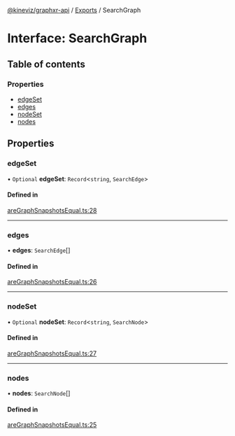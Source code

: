 [@kineviz/graphxr-api](../README.md) / [Exports](../modules.md) / SearchGraph

# Interface: SearchGraph

## Table of contents

### Properties

- [edgeSet](SearchGraph.md#edgeset)
- [edges](SearchGraph.md#edges)
- [nodeSet](SearchGraph.md#nodeset)
- [nodes](SearchGraph.md#nodes)

## Properties

### edgeSet

• `Optional` **edgeSet**: `Record`<`string`, `SearchEdge`\>

#### Defined in

[areGraphSnapshotsEqual.ts:28](https://bitbucket.org/kineviz/graphxr-api/src/3b69512/src/areGraphSnapshotsEqual.ts#lines-28)

___

### edges

• **edges**: `SearchEdge`[]

#### Defined in

[areGraphSnapshotsEqual.ts:26](https://bitbucket.org/kineviz/graphxr-api/src/3b69512/src/areGraphSnapshotsEqual.ts#lines-26)

___

### nodeSet

• `Optional` **nodeSet**: `Record`<`string`, `SearchNode`\>

#### Defined in

[areGraphSnapshotsEqual.ts:27](https://bitbucket.org/kineviz/graphxr-api/src/3b69512/src/areGraphSnapshotsEqual.ts#lines-27)

___

### nodes

• **nodes**: `SearchNode`[]

#### Defined in

[areGraphSnapshotsEqual.ts:25](https://bitbucket.org/kineviz/graphxr-api/src/3b69512/src/areGraphSnapshotsEqual.ts#lines-25)
